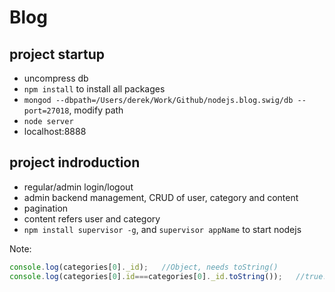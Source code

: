 # Blog

## project startup
- uncompress db
- `npm install` to install all packages
- `mongod --dbpath=/Users/derek/Work/Github/nodejs.blog.swig/db --port=27018`, modify path
- `node server`
- localhost:8888

## project indroduction
- regular/admin login/logout
- admin backend management, CRUD of user, category and content
- pagination
- content refers user and category
- `npm install supervisor -g`, and `supervisor appName` to start nodejs

Note:
```javascript
console.log(categories[0]._id);   //Object, needs toString()
console.log(categories[0].id===categories[0]._id.toString());   //true!
```
